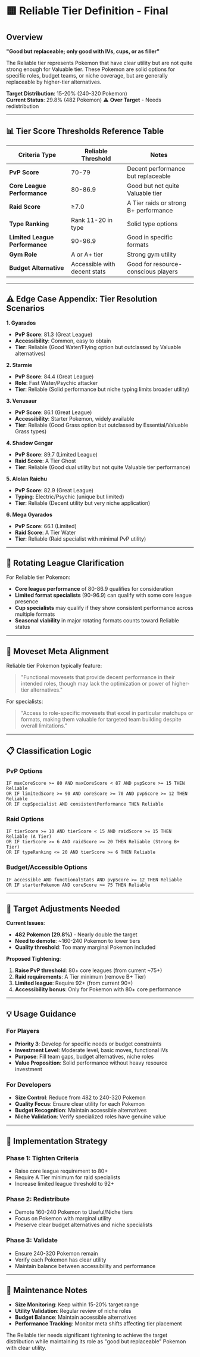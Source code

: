 # 🟨 Reliable Tier Definition - Final

## Overview
**"Good but replaceable; only good with IVs, cups, or as filler"**

The Reliable tier represents Pokemon that have clear utility but are not quite strong enough for Valuable tier. These Pokemon are solid options for specific roles, budget teams, or niche coverage, but are generally replaceable by higher-tier alternatives.

**Target Distribution**: 15-20% (240-320 Pokemon)  
**Current Status**: 29.8% (482 Pokemon) ⚠️ **Over Target** - Needs redistribution

---

## 📊 Tier Score Thresholds Reference Table

| Criteria Type | Reliable Threshold | Notes |
|---------------|-------------------|-------|
| **PvP Score** | 70-79 | Decent performance but replaceable |
| **Core League Performance** | 80-86.9 | Good but not quite Valuable tier |
| **Raid Score** | ≥7.0 | A Tier raids or strong B+ performance |
| **Type Ranking** | Rank 11-20 in type | Solid type options |
| **Limited League Performance** | 90-96.9 | Good in specific formats |
| **Gym Role** | A or A+ tier | Strong gym utility |
| **Budget Alternative** | Accessible with decent stats | Good for resource-conscious players |

---

## ⚠️ Edge Case Appendix: Tier Resolution Scenarios

**1. Gyarados**
- **PvP Score**: 81.3 (Great League)
- **Accessibility**: Common, easy to obtain
- **Tier**: Reliable (Good Water/Flying option but outclassed by Valuable alternatives)

**2. Starmie**
- **PvP Score**: 84.4 (Great League)
- **Role**: Fast Water/Psychic attacker
- **Tier**: Reliable (Solid performance but niche typing limits broader utility)

**3. Venusaur**
- **PvP Score**: 86.1 (Great League)
- **Accessibility**: Starter Pokemon, widely available
- **Tier**: Reliable (Good Grass option but outclassed by Essential/Valuable Grass types)

**4. Shadow Gengar**
- **PvP Score**: 89.7 (Limited League)
- **Raid Score**: A Tier Ghost
- **Tier**: Reliable (Good dual utility but not quite Valuable tier performance)

**5. Alolan Raichu**
- **PvP Score**: 82.9 (Great League)
- **Typing**: Electric/Psychic (unique but limited)
- **Tier**: Reliable (Decent utility but very niche application)

**6. Mega Gyarados**
- **PvP Score**: 66.1 (Limited)
- **Raid Score**: A Tier Water
- **Tier**: Reliable (Raid specialist with minimal PvP utility)

---

## 🔁 Rotating League Clarification

For Reliable tier Pokemon:
- **Core league performance** of 80-86.9 qualifies for consideration
- **Limited format specialists** (90-96.9) can qualify with some core league presence
- **Cup specialists** may qualify if they show consistent performance across multiple formats
- **Seasonal viability** in major rotating formats counts toward Reliable status

---

## 🔄 Moveset Meta Alignment

Reliable tier Pokemon typically feature:
> "Functional movesets that provide decent performance in their intended roles, though may lack the optimization or power of higher-tier alternatives."

For specialists:
> "Access to role-specific movesets that excel in particular matchups or formats, making them valuable for targeted team building despite overall limitations."

---

## 📋 Classification Logic

### PvP Options
```
IF maxCoreScore >= 80 AND maxCoreScore < 87 AND pvpScore >= 15 THEN Reliable
OR IF limitedScore >= 90 AND coreScore >= 70 AND pvpScore >= 12 THEN Reliable
OR IF cupSpecialist AND consistentPerformance THEN Reliable
```

### Raid Options
```
IF tierScore >= 10 AND tierScore < 15 AND raidScore >= 15 THEN Reliable (A Tier)
OR IF tierScore >= 6 AND raidScore >= 20 THEN Reliable (Strong B+ Tier)
OR IF typeRanking <= 20 AND tierScore >= 6 THEN Reliable
```

### Budget/Accessible Options
```
IF accessible AND functionalStats AND pvpScore >= 12 THEN Reliable
OR IF starterPokemon AND coreScore >= 75 THEN Reliable
```

---

## 🎯 Target Adjustments Needed

**Current Issues**:
- **482 Pokemon (29.8%)** - Nearly double the target
- **Need to demote**: ~160-240 Pokemon to lower tiers
- **Quality threshold**: Too many marginal Pokemon included

**Proposed Tightening**:
1. **Raise PvP threshold**: 80+ core leagues (from current ~75+)
2. **Raid requirements**: A Tier minimum (remove B+ Tier)
3. **Limited league**: Require 92+ (from current 90+)
4. **Accessibility bonus**: Only for Pokemon with 80+ core performance

---

## 💡 Usage Guidance

### For Players
- **Priority 3**: Develop for specific needs or budget constraints
- **Investment Level**: Moderate level, basic moves, functional IVs
- **Purpose**: Fill team gaps, budget alternatives, niche roles
- **Value Proposition**: Solid performance without heavy resource investment

### For Developers
- **Size Control**: Reduce from 482 to 240-320 Pokemon
- **Quality Focus**: Ensure clear utility for each Pokemon
- **Budget Recognition**: Maintain accessible alternatives
- **Niche Validation**: Verify specialized roles have genuine value

---

## 🔧 Implementation Strategy

### Phase 1: Tighten Criteria
- Raise core league requirement to 80+
- Require A Tier minimum for raid specialists
- Increase limited league threshold to 92+

### Phase 2: Redistribute
- Demote 160-240 Pokemon to Useful/Niche tiers
- Focus on Pokemon with marginal utility
- Preserve clear budget alternatives and niche specialists

### Phase 3: Validate
- Ensure 240-320 Pokemon remain
- Verify each Pokemon has clear utility
- Maintain balance between accessibility and performance

---

## 🔄 Maintenance Notes

- **Size Monitoring**: Keep within 15-20% target range
- **Utility Validation**: Regular review of niche roles
- **Budget Balance**: Maintain accessible alternatives
- **Performance Tracking**: Monitor meta shifts affecting tier placement

The Reliable tier needs significant tightening to achieve the target distribution while maintaining its role as "good but replaceable" Pokemon with clear utility.
